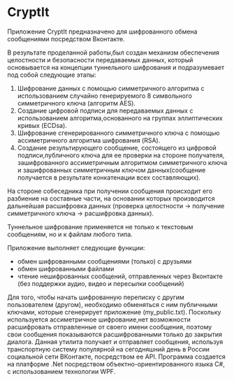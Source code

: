 # CryptIt
Приложение CryptIt предназначено для шифрованного обмена сообщениями посредством Вконтакте.
 
В результате проделанной работы,был создан механизм обеспечения целостности и безопасности передаваемых данных, который основывается на концепции туннельного шифрования и подразумевает под собой следующие этапы:
 
1) Шифрование данных с помощью симметричного алгоритма с использованием случайно генерируемого 8 символьного симметричного ключа (алгоритм AES). 
2) Создание цифровой подписи для передаваемых данных с использованием алгоритма,основанного на группах эллиптических кривых (ECDsa). 
3) Шифрование сгенерированного симметричного ключа с помощью ассиметричного алгоритма шифрования (RSA).
4) Создание результирующего сообщение, состоящего из цифровой подписи,публичного ключа для ее проверки на стороне получателя, зашифрованного ассиметричным алгоритмом симметричного ключа и зашифрованных симметричным ключом данных(сообщение получается в результате конкатенации всех составляющих).

На стороне собеседника при получении сообщения происходит его разбиение на составные части, на основании которых производится дальнейшая расшифровка данных (проверка целостности -> получение симметричного ключа -> расшифровка данных).

Туннельное шифрование применяется не только к текстовым сообщениям, но и к файлам любого типа.

Приложение выполняет следующие функции:
- обмен шифрованными сообщениями (только) с друзьями
- обмен шифрованными файлами
- чтение нешифрованных сообщений, отправленных через Вконтакте (без поддержки аудио, видео и пересылки сообщений)

Для того, чтобы начать шифрованную переписку с другим пользователем (другом), необходимо обменяться с ним публичными ключами, которые сгенерирует приложение (my_public.txt). Поскольку используется ассиметричное шифрование,нет возможности расшифровать отправленные от своего имени сообщения, поэтому свои сообщения показываются расшифрованными только до закрытия диалога. 
Данная утилита получает и отправляет сообщения, используя транспортную систему популярной на сегодняшний день в России социальной сети ВКонтакте, посредством ее API. 
Программа создается на платформе .Net посредством объектно-ориентированного языка C#, с использованием технологии WPF. 


